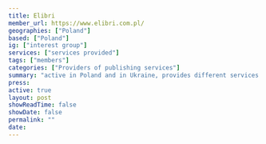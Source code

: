 ```yaml
---
title: Elibri 
member_url: https://www.elibri.com.pl/
geographies: ["Poland"]
based: ["Poland"]
ig: ["interest group"] 
services: ["services provided"] 
tags: ["members"]
categories: ["Providers of publishing services"]
summary: "active in Poland and in Ukraine, provides different services to publishers: book database, watermark ebook files, run a clearance system for distributors and publishers. Elibri is building a book lending system for Ukrainian libraries."
press:
active: true
layout: post
showReadTime: false
showDate: false
permalink: ""
date: 
---
```

